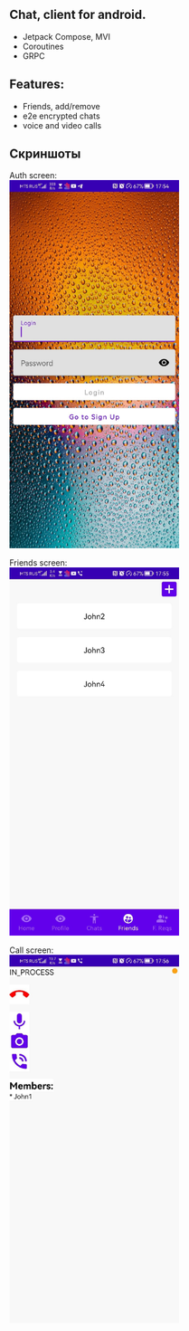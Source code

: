## Chat, client for android.

* Jetpack Compose, MVI
* Coroutines
* GRPC

## Features:
* Friends, add/remove
* e2e encrypted chats
* voice and video calls

## Скриншоты

Auth screen:
<br>
<img src="screens/screen_01.jpg?raw=true" width="300">

Friends screen:
<br>
<img src="screens/screen_02.jpg?raw=true" width="300">

Call screen:
<br>
<img src="screens/screen_03.jpg?raw=true" width="300">